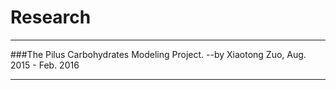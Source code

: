 # Research

---
###The Pilus Carbohydrates Modeling Project. 
                     --by Xiaotong Zuo, Aug. 2015 - Feb. 2016

---
